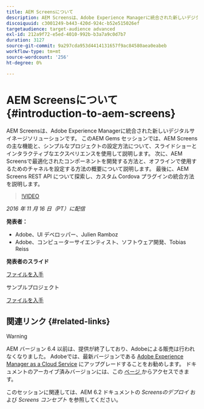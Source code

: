 ```yaml
---
title: AEM Screensについて
description: AEM Screensは、Adobe Experience Managerに統合された新しいデジタルサイネージソリューションです。 このAEM Gems セッションでは、AEM Screensの主な機能と、シンプルなプロジェクトの設定方法について、スライドショーとインタラクティブなエクスペリエンスを使用して説明します。 次に、AEM Screensで最適化されたコンポーネントを開発する方法と、オフラインで使用するためのチャネルを設定する方法の概要について説明します。 最後に、AEM Screens REST API について探索し、カスタム Cordova プラグインの統合方法を説明します。
discoiquuid: c3001249-b443-420d-924c-b52e515026ef
targetaudience: target-audience advanced
exl-id: 212a9f72-e5ed-4010-992b-b3a7a9c0d7b7
duration: 3127
source-git-commit: 9a297cda953d4414131657f9ac84580aea0eabeb
workflow-type: tm+mt
source-wordcount: '256'
ht-degree: 0%

---
```


# AEM Screensについて{#introduction-to-aem-screens}

AEM Screensは、Adobe Experience Managerに統合された新しいデジタルサイネージソリューションです。 このAEM Gems セッションでは、AEM Screensの主な機能と、シンプルなプロジェクトの設定方法について、スライドショーとインタラクティブなエクスペリエンスを使用して説明します。 次に、AEM Screensで最適化されたコンポーネントを開発する方法と、オフラインで使用するためのチャネルを設定する方法の概要について説明します。 最後に、AEM Screens REST API について探索し、カスタム Cordova プラグインの統合方法を説明します。

>[!VIDEO](https://video.tv.adobe.com/v/19301/?quality=9)

*2016 年 11 月 16 日（PT）に配信*

**発表者：**

* Adobe、UI デベロッパー、Julien Ramboz
* Adobe、コンピューターサイエンティスト、ソフトウェア開発、Tobias Reiss

**発表者のスライド**

[ファイルを入手](assets/2016-11-16-aem-screens.pdf)

サンプルプロジェクト

[ファイルを入手](assets/aemscreensgems.zip)

## 関連リンク {#related-links}


>[!WARNING]
>
>AEM バージョン 6.4 以前は、提供が終了しており、Adobeによる販売は行われなくなりました。  Adobeでは、最新バージョンである [Adobe Experience Manager as a Cloud Service](https://experienceleague.adobe.com/docs/experience-manager-cloud-service.html) にアップグレードすることをお勧めします。  ドキュメントのアーカイブ済みバージョンには、この [ ページ ](https://experienceleague.adobe.com/docs/experience-manager-release-information/aem-release-updates/previous-updates/aem-previous-versions.html?lang=ja) からアクセスできます。
>
>このセッションに関連しては、AEM 6.2 ドキュメントの *Screensのデプロイ* および *Screens コンセプト* を参照してください。
